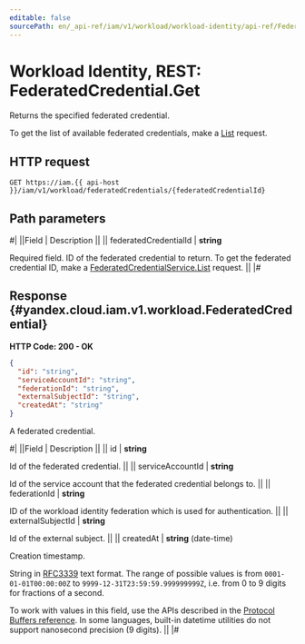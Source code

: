 ```yaml
---
editable: false
sourcePath: en/_api-ref/iam/v1/workload/workload-identity/api-ref/FederatedCredential/get.md
---
```


# Workload Identity, REST: FederatedCredential.Get

Returns the specified federated credential.

To get the list of available federated credentials, make a [List](/docs/iam/workload/workload-identity/api-ref/FederatedCredential/list#List) request.

## HTTP request

```
GET https://iam.{{ api-host }}/iam/v1/workload/federatedCredentials/{federatedCredentialId}
```

## Path parameters

#|
||Field | Description ||
|| federatedCredentialId | **string**

Required field. ID of the federated credential to return.
To get the federated credential ID, make a [FederatedCredentialService.List](/docs/iam/workload/workload-identity/api-ref/FederatedCredential/list#List) request. ||
|#

## Response {#yandex.cloud.iam.v1.workload.FederatedCredential}

**HTTP Code: 200 - OK**

```json
{
  "id": "string",
  "serviceAccountId": "string",
  "federationId": "string",
  "externalSubjectId": "string",
  "createdAt": "string"
}
```

A federated credential.

#|
||Field | Description ||
|| id | **string**

Id of the federated credential. ||
|| serviceAccountId | **string**

Id of the service account that the federated credential belongs to. ||
|| federationId | **string**

ID of the workload identity federation which is used for authentication. ||
|| externalSubjectId | **string**

Id of the external subject. ||
|| createdAt | **string** (date-time)

Creation timestamp.

String in [RFC3339](https://www.ietf.org/rfc/rfc3339.txt) text format. The range of possible values is from
`0001-01-01T00:00:00Z` to `9999-12-31T23:59:59.999999999Z`, i.e. from 0 to 9 digits for fractions of a second.

To work with values in this field, use the APIs described in the
[Protocol Buffers reference](https://developers.google.com/protocol-buffers/docs/reference/overview).
In some languages, built-in datetime utilities do not support nanosecond precision (9 digits). ||
|#